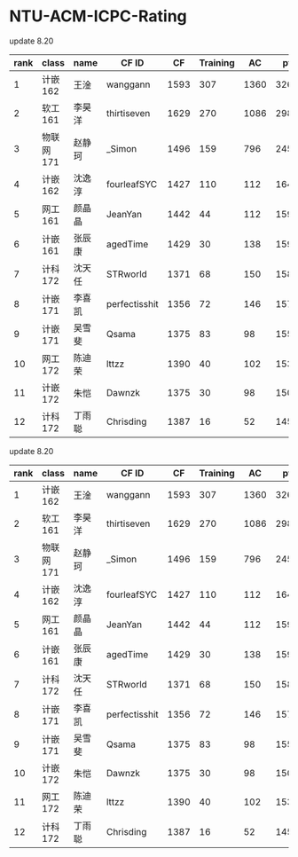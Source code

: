 # NTU-ACM-ICPC-Rating

update 8.20

| rank | class     | name   | CF ID         | CF   | Training | AC   | pt   | Team |
| ---- | --------- | ------ | ------------- | ---- | -------- | ---- | ---- | ---- |
| 1    | 计嵌162   | 王淦   | wanggann      | 1593 | 307      | 1360 | 3260 | 1    |
| 2    | 软工161   | 李昊洋 | thirtiseven   | 1629 | 270      | 1086 | 2985 | 1    |
| 3    | 物联网171 | 赵静珂 | _Simon        | 1496 | 159      | 796  | 2451 | 1    |
| 4    | 计嵌162   | 沈逸淳 | fourleafSYC   | 1427 | 110      | 112  | 1649 | 2    |
| 5    | 网工161   | 颜晶晶 | JeanYan       | 1442 | 44       | 112  | 1598 | 2    |
| 6    | 计嵌161   | 张辰康 | agedTime      | 1429 | 30       | 138  | 1597 | 2    |
| 7    | 计科172   | 沈天任 | STRworld      | 1371 | 68       | 150  | 1589 | 3    |
| 8    | 计嵌171   | 李喜凯 | perfectisshit | 1356 | 72       | 146  | 1574 | 3    |
| 9    | 计嵌171   | 吴雪斐 | Qsama         | 1375 | 83       | 98   | 1556 | 3    |
| 10   | 网工172   | 陈迪荣 | lttzz         | 1390 | 40       | 102  | 1532 | 4    |
| 11   | 计嵌172   | 朱恺   | Dawnzk        | 1375 | 30       | 98   | 1503 | 4    |
| 12   | 计科172   | 丁雨聪 | Chrisding     | 1387 | 16       | 52   | 1455 | 4    |



update 8.20

| rank | class     | name   | CF ID         | CF   | Training | AC   | pt   | Team |
| ---- | --------- | ------ | ------------- | ---- | -------- | ---- | ---- | ---- |
| 1    | 计嵌162   | 王淦   | wanggann      | 1593 | 307      | 1360 | 3260 | 1    |
| 2    | 软工161   | 李昊洋 | thirtiseven   | 1629 | 270      | 1086 | 2985 | 1    |
| 3    | 物联网171 | 赵静珂 | _Simon        | 1496 | 159      | 796  | 2451 | 1    |
| 4    | 计嵌162   | 沈逸淳 | fourleafSYC   | 1427 | 110      | 112  | 1649 | 2    |
| 5    | 网工161   | 颜晶晶 | JeanYan       | 1442 | 44       | 112  | 1598 | 2    |
| 6    | 计嵌161   | 张辰康 | agedTime      | 1429 | 30       | 138  | 1597 | 2    |
| 7    | 计科172   | 沈天任 | STRworld      | 1371 | 68       | 150  | 1589 | 3    |
| 8    | 计嵌171   | 李喜凯 | perfectisshit | 1356 | 72       | 146  | 1574 | 3    |
| 9    | 计嵌171   | 吴雪斐 | Qsama         | 1375 | 83       | 98   | 1556 | 3    |
| 10   | 计嵌172   | 朱恺   | Dawnzk        | 1375 | 30       | 98   | 1503 | 4    |
| 11   | 网工172   | 陈迪荣 | lttzz         | 1390 | 40       | 102  | 1532 | 4    |
| 12   | 计科172   | 丁雨聪 | Chrisding     | 1387 | 16       | 52   | 1455 | 4    |





